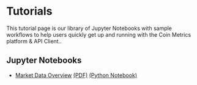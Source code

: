 # Tutorials

This tutorial page is our library of Jupyter Notebooks with sample workflows to help users quickly get up and running with the Coin Metrics platform & API Client..

## Jupyter Notebooks
* [Market Data Overview](MDF_market_data_overview.md) [(PDF)](./MDF_market_data_overview.pdf) [(Python Notebook)](./MDF_market_data_overview.ipynb)

